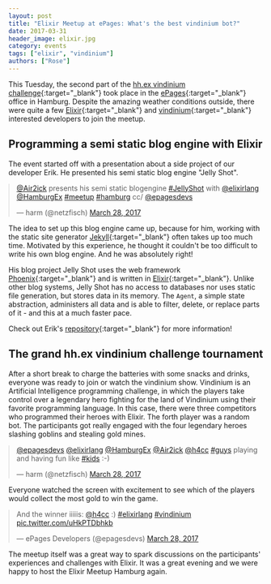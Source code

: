 ```yaml
---
layout: post
title: "Elixir Meetup at ePages: What's the best vindinium bot?"
date: 2017-03-31
header_image: elixir.jpg
category: events
tags: ["elixir", "vindinium"]
authors: ["Rose"]
---
```

<style>
.twitter-tweet {
  margin: auto;
}
</style>

This Tuesday, the second part of the [hh.ex vindinium challenge](https://www.meetup.com/de-DE/Elixir-Hamburg/events/238421135/?eventId=238421135){:target="_blank"} took place in the [ePages](https://www.epages.com/en/){:target="_blank"} office in Hamburg.
Despite the amazing weather conditions outside, there were quite a few [Elixir](http://elixir-lang.org/){:target="_blank"} and [vindinium](http://vindinium.org/){:target="_blank"} interested developers to join the meetup.

## Programming a semi static blog engine with Elixir

The event started off with a presentation about a side project of our developer Erik.
He presented his semi static blog engine "Jelly Shot".

<blockquote class="twitter-tweet" data-lang="en"><p lang="en" dir="ltr"><a href="https://twitter.com/Air2ick">@Air2ick</a> presents his semi static blogengine <a href="https://twitter.com/hashtag/JellyShot?src=hash">#JellyShot</a> with <a href="https://twitter.com/elixirlang">@elixirlang</a> <a href="https://twitter.com/HamburgEx">@HamburgEx</a> <a href="https://twitter.com/hashtag/meetup?src=hash">#meetup</a> <a href="https://twitter.com/hashtag/hamburg?src=hash">#hamburg</a> cc/ <a href="https://twitter.com/epagesdevs">@epagesdevs</a></p>&mdash; harm (@netzfisch) <a href="https://twitter.com/netzfisch/status/846769010389798912">March 28, 2017</a></blockquote>
<script async src="//platform.twitter.com/widgets.js" charset="utf-8"></script>

The idea to set up this blog engine came up, because for him, working with the static site generator [Jekyll](https://jekyllrb.com/){:target="_blank"} often takes up too much time.
Motivated by this experience, he thought it couldn't be too difficult to write his own blog engine.
And he was absolutely right!

His blog project Jelly Shot uses the web framework [Phoenix](http://www.phoenixframework.org/){:target="_blank"} and is written in [Elixir](http://elixir-lang.org/){:target="_blank"}.
Unlike other blog systems, Jelly Shot has no access to databases nor uses static file generation, but stores data in its memory.
The `Agent`, a simple state abstraction, administers all data and is able to filter, delete, or replace parts of it - and this at a much faster pace.

Check out Erik's [repository](https://github.com/erikmueller/jelly_shot){:target="_blank"} for more information!

## The grand hh.ex vindinium challenge tournament

After a short break to charge the batteries with some snacks and drinks, everyone was ready to join or watch the vindinium show.
Vindinium is an Artificial Intelligence programming challenge, in which the players take control over a legendary hero fighting for the land of Vindinium using their favorite programming language.
In this case, there were three competitors who programmed their heroes with Elixir.
The forth player was a random bot.
The participants got really engaged with the four legendary heroes slashing goblins and stealing gold mines.

<blockquote class="twitter-tweet" data-lang="en"><p lang="en" dir="ltr"><a href="https://twitter.com/epagesdevs">@epagesdevs</a> <a href="https://twitter.com/elixirlang">@elixirlang</a> <a href="https://twitter.com/HamburgEx">@HamburgEx</a> <a href="https://twitter.com/Air2ick">@Air2ick</a> <a href="https://twitter.com/h4cc">@h4cc</a> <a href="https://twitter.com/hashtag/guys?src=hash">#guys</a> playing and having fun like <a href="https://twitter.com/hashtag/kids?src=hash">#kids</a> :-)</p>&mdash; harm (@netzfisch) <a href="https://twitter.com/netzfisch/status/846787780357341186">March 28, 2017</a></blockquote>
<script async src="//platform.twitter.com/widgets.js" charset="utf-8"></script>

Everyone watched the screen with excitement to see which of the players would collect the most gold to win the game.

<blockquote class="twitter-tweet" data-lang="en"><p lang="en" dir="ltr">And the winner iiiiis: <a href="https://twitter.com/h4cc">@h4cc</a> :) <a href="https://twitter.com/hashtag/elixirlang?src=hash">#elixirlang</a> <a href="https://twitter.com/hashtag/vindinium?src=hash">#vindinium</a> <a href="https://t.co/uHkPTDbhkb">pic.twitter.com/uHkPTDbhkb</a></p>&mdash; ePages Developers (@epagesdevs) <a href="https://twitter.com/epagesdevs/status/846788530403774467">March 28, 2017</a></blockquote>
<script async src="//platform.twitter.com/widgets.js" charset="utf-8"></script>

The meetup itself was a great way to spark discussions on the participants' experiences and challenges with Elixir.
It was a great evening and we were happy to host the Elixir Meetup Hamburg again.

